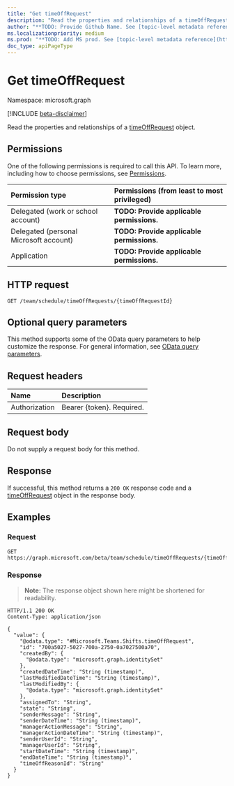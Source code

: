 ```yaml
---
title: "Get timeOffRequest"
description: "Read the properties and relationships of a timeOffRequest object."
author: "**TODO: Provide Github Name. See [topic-level metadata reference](https://msgo.azurewebsites.net/add/document/guidelines/metadata.html#topic-level-metadata)**"
ms.localizationpriority: medium
ms.prod: "**TODO: Add MS prod. See [topic-level metadata reference](https://msgo.azurewebsites.net/add/document/guidelines/metadata.html#topic-level-metadata)**"
doc_type: apiPageType
---
```


# Get timeOffRequest
Namespace: microsoft.graph

[!INCLUDE [beta-disclaimer](../../includes/beta-disclaimer.md)]

Read the properties and relationships of a [timeOffRequest](../resources/timeoffrequest.md) object.

## Permissions
One of the following permissions is required to call this API. To learn more, including how to choose permissions, see [Permissions](/graph/permissions-reference).

|Permission type|Permissions (from least to most privileged)|
|:---|:---|
|Delegated (work or school account)|**TODO: Provide applicable permissions.**|
|Delegated (personal Microsoft account)|**TODO: Provide applicable permissions.**|
|Application|**TODO: Provide applicable permissions.**|

## HTTP request

<!-- {
  "blockType": "ignored"
}
-->
``` http
GET /team/schedule/timeOffRequests/{timeOffRequestId}
```

## Optional query parameters
This method supports some of the OData query parameters to help customize the response. For general information, see [OData query parameters](/graph/query-parameters).

## Request headers
|Name|Description|
|:---|:---|
|Authorization|Bearer {token}. Required.|

## Request body
Do not supply a request body for this method.

## Response

If successful, this method returns a `200 OK` response code and a [timeOffRequest](../resources/timeoffrequest.md) object in the response body.

## Examples

### Request
<!-- {
  "blockType": "request",
  "name": "get_timeoffrequest"
}
-->
``` http
GET https://graph.microsoft.com/beta/team/schedule/timeOffRequests/{timeOffRequestId}
```


### Response
>**Note:** The response object shown here might be shortened for readability.
<!-- {
  "blockType": "response",
  "truncated": true,
  "@odata.type": "Microsoft.Teams.Shifts.timeOffRequest"
}
-->
``` http
HTTP/1.1 200 OK
Content-Type: application/json

{
  "value": {
    "@odata.type": "#Microsoft.Teams.Shifts.timeOffRequest",
    "id": "700a5027-5027-700a-2750-0a7027500a70",
    "createdBy": {
      "@odata.type": "microsoft.graph.identitySet"
    },
    "createdDateTime": "String (timestamp)",
    "lastModifiedDateTime": "String (timestamp)",
    "lastModifiedBy": {
      "@odata.type": "microsoft.graph.identitySet"
    },
    "assignedTo": "String",
    "state": "String",
    "senderMessage": "String",
    "senderDateTime": "String (timestamp)",
    "managerActionMessage": "String",
    "managerActionDateTime": "String (timestamp)",
    "senderUserId": "String",
    "managerUserId": "String",
    "startDateTime": "String (timestamp)",
    "endDateTime": "String (timestamp)",
    "timeOffReasonId": "String"
  }
}
```

